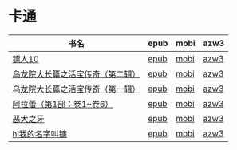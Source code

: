 # 卡通

| 书名 | epub | mobi | azw3 |
| --- | --- | --- | --- |
| [镖人10](http://ct.dalanmei.com/f/31084289-570170503-577f05) | [epub](http://ct.dalanmei.com/f/31084289-570170503-577f05) | [mobi](http://ct.dalanmei.com/f/31084289-570288300-0c96a0) | [azw3](http://ct.dalanmei.com/f/31084289-570358881-7b519c) |
| [乌龙院大长篇之活宝传奇（第二辑）](http://ct.dalanmei.com/f/31084289-570171840-a6d79f) | [epub](http://ct.dalanmei.com/f/31084289-570171840-a6d79f) | [mobi](http://ct.dalanmei.com/f/31084289-570294412-69aff7) | [azw3](http://ct.dalanmei.com/f/31084289-570361864-3502fe) |
| [乌龙院大长篇之活宝传奇（第一辑）](http://ct.dalanmei.com/f/31084289-570172446-499493) | [epub](http://ct.dalanmei.com/f/31084289-570172446-499493) | [mobi](http://ct.dalanmei.com/f/31084289-570296091-db3bc9) | [azw3](http://ct.dalanmei.com/f/31084289-570363547-f204c5) |
| [阿拉蕾（第1部：卷1~卷6）](http://ct.dalanmei.com/f/31084289-570173389-81a1ba) | [epub](http://ct.dalanmei.com/f/31084289-570173389-81a1ba) | [mobi](http://ct.dalanmei.com/f/31084289-570298151-951824) | [azw3](http://ct.dalanmei.com/f/31084289-570366360-ba8a28) |
| [恶犬之牙](http://ct.dalanmei.com/f/31084289-571729137-415754) | [epub](http://ct.dalanmei.com/f/31084289-571729137-415754) | [mobi](http://ct.dalanmei.com/f/31084289-572083663-f25746) | [azw3](http://ct.dalanmei.com/f/31084289-572112147-25346a) |
| [hi我的名字叫镰](http://ct.dalanmei.com/f/31084289-571727195-6e68a1) | [epub](http://ct.dalanmei.com/f/31084289-571727195-6e68a1) | [mobi](http://ct.dalanmei.com/f/31084289-572093552-129a31) | [azw3](http://ct.dalanmei.com/f/31084289-572114269-d4d902) |
